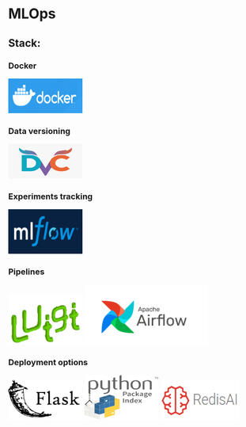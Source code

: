 # MLOps

## Stack:

### Docker
<img src="artifacts/img/docker_logo.png" alt="Docker" width="150" height="70" /> 

### Data versioning
<img src="artifacts/img/dvc_logo.png" alt="DVC" width="150" height="70" /> 

### Experiments tracking
<img src="artifacts/img/mlflow_logo.png" alt="Mlflow" width="150" height="90" /> 

### Pipelines
<img src="artifacts/img/luigi_logo.png" alt="Luigi" width="150" height="100" /> 
<img src="artifacts/img/airflow_logo.png" alt="Airflow" width="250" height="120" /> 

### Deployment options
<img src="artifacts/img/flask_logo.png" alt="Flask" width="150" height="80" /> 
<img src="artifacts/img/python_package.png" alt="python_package" width="150" height="90" />
<img src="artifacts/img/redisai_logo.png" alt="python_package" width="160" height="80" />

